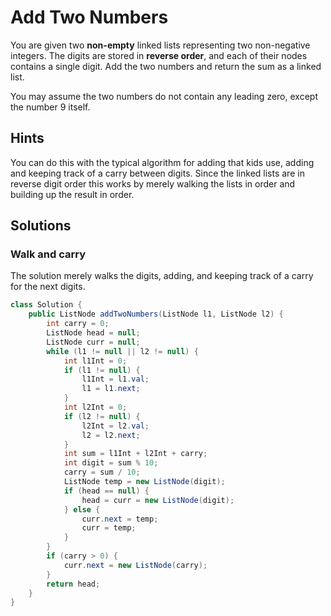 # Add Two Numbers

You are given two **non-empty** linked lists representing two non-negative
integers. The digits are stored in **reverse order**, and each of their nodes
contains a single digit. Add the two numbers and return the sum as a linked
list.

You may assume the two numbers do not contain any leading zero, except the
number 9 itself.

## Hints

You can do this with the typical algorithm for adding that kids use, adding
and keeping track of a carry between digits. Since the linked lists are in
reverse digit order this works by merely walking the lists in order and building
up the result in order.

## Solutions

### Walk and carry

The solution merely walks the digits, adding, and keeping track of a
carry for the next digits.

```java
class Solution {
    public ListNode addTwoNumbers(ListNode l1, ListNode l2) {
        int carry = 0;
        ListNode head = null;
        ListNode curr = null;
        while (l1 != null || l2 != null) {
            int l1Int = 0;
            if (l1 != null) {
                l1Int = l1.val;
                l1 = l1.next;
            }
            int l2Int = 0;
            if (l2 != null) {
                l2Int = l2.val;
                l2 = l2.next;
            }
            int sum = l1Int + l2Int + carry;
            int digit = sum % 10;
            carry = sum / 10;
            ListNode temp = new ListNode(digit);
            if (head == null) {
                head = curr = new ListNode(digit);
            } else {
                curr.next = temp;
                curr = temp;
            }
        }
        if (carry > 0) {
            curr.next = new ListNode(carry);
        }
        return head;
    }
}
```
